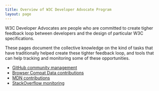 ```yaml
---
title: Overview of W3C Developer Advocate Program
layout: page
---
```


W3C Developer Advocates are people who are committed to create tigher feedback loop between developers and the design of particular W3C specifications.

These pages document the collective knowledge on the kind of tasks that have traditionally helped create these tighter feedback loop, and tools that can help tracking and monitoring some of these opportunities.

* [GitHub community management](github.html)
* [Browser Compat Data contributions](bcd.html)
* [MDN contributions](mdn.html)
* [StackOverflow monitoring](so.html)
